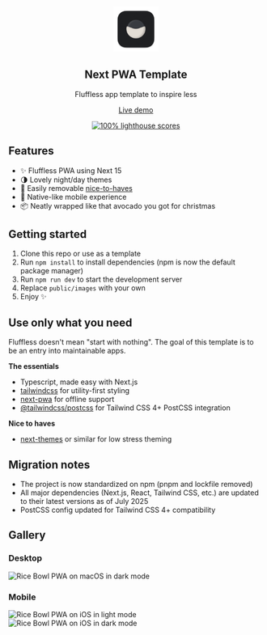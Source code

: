 <p align="center">
	<img alt="Rice Bowl" src="public/images/icon-512.png" width="90">
	<h2 align="center">Next PWA Template</h2>
</p>

<p align="center">Fluffless app template to inspire less</p>

<p align="center">
	<a href="https://next-pwa-template.now.sh">Live demo</a>
</p>

<p align="center">
	<a href="https://web.dev/measure">
		<img alt="100% lighthouse scores" src="https://img.shields.io/badge/lighthouse-100%25-845EF7.svg?logo=lighthouse&logoColor=white&style=flat-square" />
	</a>
</p>

## Features

- ✨ Fluffless PWA using Next 15
- 🌗 Lovely night/day themes
- 🦄 Easily removable [nice-to-haves](#use-only-what-you-need)
- 📱 Native-like mobile experience
- 📦 Neatly wrapped like that avocado you got for christmas

## Getting started

1. Clone this repo or use as a template
2. Run `npm install` to install dependencies (npm is now the default package manager)
3. Run `npm run dev` to start the development server
4. Replace `public/images` with your own
5. Enjoy ✨

## Use only what you need

Fluffless doesn't mean "start with nothing". The goal of this template is to be an entry into maintainable apps.

**The essentials**

- Typescript, made easy with Next.js
- [tailwindcss](https://github.com/tailwindlabs/tailwindcss) for utility-first styling
- [next-pwa](https://github.com/shadowwalker/next-pwa) for offline support
- [@tailwindcss/postcss](https://www.npmjs.com/package/@tailwindcss/postcss) for Tailwind CSS 4+ PostCSS integration

**Nice to haves**

- [next-themes](https://github.com/pacocoursey/next-themes) or similar for low stress theming

## Migration notes

- The project is now standardized on npm (pnpm and lockfile removed)
- All major dependencies (Next.js, React, Tailwind CSS, etc.) are updated to their latest versions as of July 2025
- PostCSS config updated for Tailwind CSS 4+ compatibility

## Gallery

### Desktop

<img width="1728" alt="Rice Bowl PWA on macOS in dark mode" src="https://github.com/mvllow/next-pwa-template/assets/1474821/889bef1b-af58-4efa-b1f3-3ea021ec9760">

### Mobile

<img width="360" alt="Rice Bowl PWA on iOS in light mode" src="https://github.com/mvllow/next-pwa-template/assets/1474821/1f0fa36e-23c7-4bcf-aa6e-f447559cae62" />

<img width="360" alt="Rice Bowl PWA on iOS in dark mode" src="https://github.com/mvllow/next-pwa-template/assets/1474821/2fac61d0-dc29-4022-8b39-003306f80fb4" />
